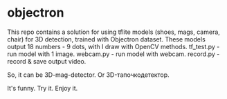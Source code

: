 # objectron
This repo contains a solution for using tflite models (shoes, mags, camera, chair) for 3D detection, trained with Objectron dataset.
These models output 18 numbers - 9 dots, with I draw with OpenCV methods.
tf_test.py - run model with 1 image.
webcam.py - run model with webcam.
record.py - record & save output video.

So, it can be 3D-mag-detector.
Or 3D-тапочкодетектор.

It's funny. Try it. Enjoy it.
